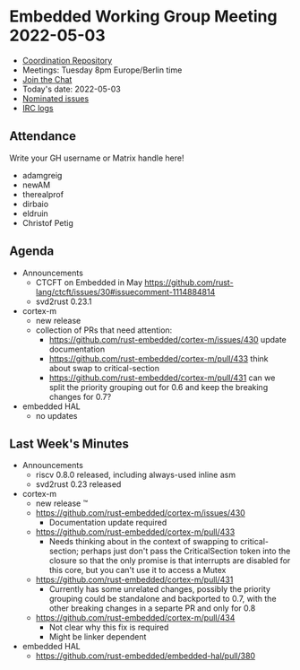 # Embedded Working Group Meeting 2022-05-03

* [Coordination Repository]
* Meetings: Tuesday 8pm Europe/Berlin time
* [Join the Chat]
* Today's date: 2022-05-03
* [Nominated issues](https://github.com/search?q=org%3Arust-embedded+label%3Anominated+is%3Aopen&type=Issues)
* [IRC logs]

[Coordination Repository]: https://github.com/rust-embedded/wg
[Join the Chat]: https://riot.im/app/#/room/#rust-embedded:matrix.org
[IRC logs]: https://libera.irclog.whitequark.org/rust-embedded/2022-05-03

## Attendance

Write your GH username or Matrix handle here!

* adamgreig
* newAM
* therealprof
* dirbaio
* eldruin
* Christof Petig

## Agenda

* Announcements
    * CTCFT on Embedded in May https://github.com/rust-lang/ctcft/issues/30#issuecomment-1114884814
    * svd2rust 0.23.1
* cortex-m
    * new release
    * collection of PRs that need attention:
        * https://github.com/rust-embedded/cortex-m/issues/430 update documentation
        * https://github.com/rust-embedded/cortex-m/pull/433 think about swap to critical-section
        * https://github.com/rust-embedded/cortex-m/pull/431 can we split the priority grouping out for 0.6 and keep the breaking changes for 0.7?
* embedded HAL
    * no updates

## Last Week's Minutes

* Announcements
    * riscv 0.8.0 released, including always-used inline asm
    * svd2rust 0.23 released
* cortex-m
    * new release :tm:
    * https://github.com/rust-embedded/cortex-m/issues/430
        * Documentation update required
    * https://github.com/rust-embedded/cortex-m/pull/433
        * Needs thinking about in the context of swapping to critical-section; perhaps just don't pass the CriticalSection token into the closure so that the only promise is that interrupts are disabled for this core, but you can't use it to access a Mutex
    * https://github.com/rust-embedded/cortex-m/pull/431
        * Currently has some unrelated changes, possibly the priority grouping could be standalone and backported to 0.7, with the other breaking changes in a separte PR and only for 0.8
    * https://github.com/rust-embedded/cortex-m/pull/434
        * Not clear why this fix is required
        * Might be linker dependent
* embedded HAL
    * https://github.com/rust-embedded/embedded-hal/pull/380
